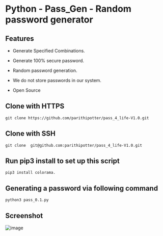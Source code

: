 # Python - Pass_Gen - Random password generator 

## Features

* Generate Specified Combinations.

* Generate 100% secure password.

* Random password generation.

* We do not store passwords in our system.

* Open Source

## Clone with HTTPS
```
git clone https://github.com/parithipotter/pass_4_life-V1.0.git
```

## Clone with SSH
```
git clone  git@github.com:parithipotter/pass_4_life-V1.0.git
```

## Run pip3 install to set up this script
```
pip3 install colorama.
```

## Generating a password via following command
```
python3 pass_0.1.py
```
## Screenshot
![image](https://user-images.githubusercontent.com/55909054/179151910-2ecf4a9f-853f-4ac6-9a04-7f412b22d9f4.png)



